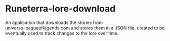# Runeterra-lore-download
An application that downloads the stories from universe.leagueoflegends.com and stores them in a JSON file, created to be eventually used to track changes to the lore over time. 
